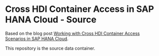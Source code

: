 # Cross HDI Container Access in SAP HANA Cloud - Source

Based on the blog post [Working with Cross HDI Container Access Scenarios in SAP HANA Cloud](https://blogs.sap.com/2022/09/21/working-with-cross-hdi-container-access-scenarios-in-sap-hana-cloud/).

This repository is the source data container.
